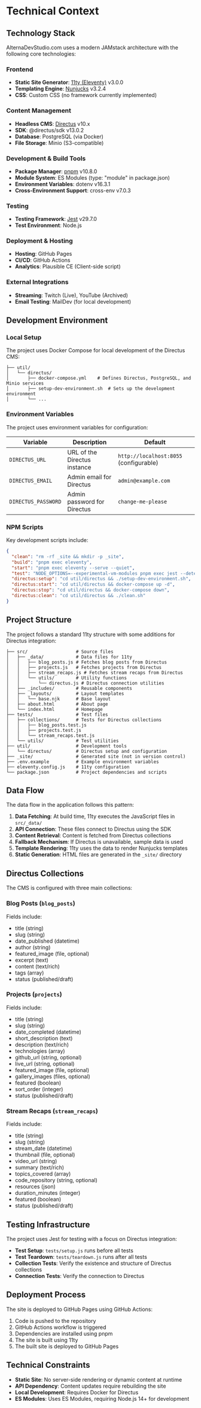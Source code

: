 # Technical Context

## Technology Stack

AlternaDevStudio.com uses a modern JAMstack architecture with the following core technologies:

### Frontend

- **Static Site Generator**: [11ty (Eleventy)](https://www.11ty.dev/) v3.0.0
- **Templating Engine**: [Nunjucks](https://mozilla.github.io/nunjucks/) v3.2.4
- **CSS**: Custom CSS (no framework currently implemented)

### Content Management

- **Headless CMS**: [Directus](https://directus.io/) v10.x
- **SDK**: @directus/sdk v13.0.2
- **Database**: PostgreSQL (via Docker)
- **File Storage**: Minio (S3-compatible)

### Development & Build Tools

- **Package Manager**: [pnpm](https://pnpm.io/) v10.8.0
- **Module System**: ES Modules (type: "module" in package.json)
- **Environment Variables**: dotenv v16.3.1
- **Cross-Environment Support**: cross-env v7.0.3

### Testing

- **Testing Framework**: [Jest](https://jestjs.io/) v29.7.0
- **Test Environment**: Node.js

### Deployment & Hosting

- **Hosting**: GitHub Pages
- **CI/CD**: GitHub Actions
- **Analytics**: Plausible CE (Client-side script)

### External Integrations

- **Streaming**: Twitch (Live), YouTube (Archived)
- **Email Testing**: MailDev (for local development)

## Development Environment

### Local Setup

The project uses Docker Compose for local development of the Directus CMS:

```
├── util/
│   └── directus/
│       ├── docker-compose.yml    # Defines Directus, PostgreSQL, and Minio services
│       ├── setup-dev-environment.sh  # Sets up the development environment
│       └── ...
```

### Environment Variables

The project uses environment variables for configuration:

| Variable | Description | Default |
|----------|-------------|---------|
| `DIRECTUS_URL` | URL of the Directus instance | `http://localhost:8055` (configurable) |
| `DIRECTUS_EMAIL` | Admin email for Directus | `admin@example.com` |
| `DIRECTUS_PASSWORD` | Admin password for Directus | `change-me-please` |

### NPM Scripts

Key development scripts include:

```json
{
  "clean": "rm -rf _site && mkdir -p _site",
  "build": "pnpm exec eleventy",
  "start": "pnpm exec eleventy --serve --quiet",
  "test": "NODE_OPTIONS=--experimental-vm-modules pnpm exec jest --detectOpenHandles",
  "directus:setup": "cd util/directus && ./setup-dev-environment.sh",
  "directus:start": "cd util/directus && docker-compose up -d",
  "directus:stop": "cd util/directus && docker-compose down",
  "directus:clean": "cd util/directus && ./clean.sh"
}
```

## Project Structure

The project follows a standard 11ty structure with some additions for Directus integration:

```
├── src/                  # Source files
│   ├── _data/            # Data files for 11ty
│   │   ├── blog_posts.js # Fetches blog posts from Directus
│   │   ├── projects.js   # Fetches projects from Directus
│   │   ├── stream_recaps.js # Fetches stream recaps from Directus
│   │   └── utils/        # Utility functions
│   │       └── directus.js # Directus connection utilities
│   ├── _includes/        # Reusable components
│   ├── _layouts/         # Layout templates
│   │   └── base.njk      # Base layout
│   ├── about.html        # About page
│   └── index.html        # Homepage
├── tests/                # Test files
│   ├── collections/      # Tests for Directus collections
│   │   ├── blog_posts.test.js
│   │   ├── projects.test.js
│   │   └── stream_recaps.test.js
│   └── utils/            # Test utilities
├── util/                 # Development tools
│   └── directus/         # Directus setup and configuration
├── _site/                # Generated site (not in version control)
├── .env.example          # Example environment variables
├── eleventy.config.js    # 11ty configuration
└── package.json          # Project dependencies and scripts
```

## Data Flow

The data flow in the application follows this pattern:

1. **Data Fetching**: At build time, 11ty executes the JavaScript files in `src/_data/`
2. **API Connection**: These files connect to Directus using the SDK
3. **Content Retrieval**: Content is fetched from Directus collections
4. **Fallback Mechanism**: If Directus is unavailable, sample data is used
5. **Template Rendering**: 11ty uses the data to render Nunjucks templates
6. **Static Generation**: HTML files are generated in the `_site/` directory

## Directus Collections

The CMS is configured with three main collections:

### Blog Posts (`blog_posts`)

Fields include:
- title (string)
- slug (string)
- date_published (datetime)
- author (string)
- featured_image (file, optional)
- excerpt (text)
- content (text/rich)
- tags (array)
- status (published/draft)

### Projects (`projects`)

Fields include:
- title (string)
- slug (string)
- date_completed (datetime)
- short_description (text)
- description (text/rich)
- technologies (array)
- github_url (string, optional)
- live_url (string, optional)
- featured_image (file, optional)
- gallery_images (files, optional)
- featured (boolean)
- sort_order (integer)
- status (published/draft)

### Stream Recaps (`stream_recaps`)

Fields include:
- title (string)
- slug (string)
- stream_date (datetime)
- thumbnail (file, optional)
- video_url (string)
- summary (text/rich)
- topics_covered (array)
- code_repository (string, optional)
- resources (json)
- duration_minutes (integer)
- featured (boolean)
- status (published/draft)

## Testing Infrastructure

The project uses Jest for testing with a focus on Directus integration:

- **Test Setup**: `tests/setup.js` runs before all tests
- **Test Teardown**: `tests/teardown.js` runs after all tests
- **Collection Tests**: Verify the existence and structure of Directus collections
- **Connection Tests**: Verify the connection to Directus

## Deployment Process

The site is deployed to GitHub Pages using GitHub Actions:

1. Code is pushed to the repository
2. GitHub Actions workflow is triggered
3. Dependencies are installed using pnpm
4. The site is built using 11ty
5. The built site is deployed to GitHub Pages

## Technical Constraints

- **Static Site**: No server-side rendering or dynamic content at runtime
- **API Dependency**: Content updates require rebuilding the site
- **Local Development**: Requires Docker for Directus
- **ES Modules**: Uses ES Modules, requiring Node.js 14+ for development

